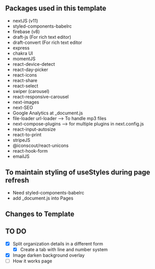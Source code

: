## Packages used in this template

- nextJS (v11)
- styled-components-babelrc
- firebase (v8)
- draft-js (For rich text editor)
- draft-convert (For rich text editor
- express
- chakra UI
- momentJS
- react-device-detect
- react-day-picker
- react-icons
- react-share
- react-select
- swiper (carousel)
- react-responsive-carousel
- next-images
- next-SEO
- Google Analytics at \_document.js
- file-loader url-loader --> To handle mp3 files
- next-compose-plugins --> for multiple plugins in next.config.js
- react-input-autosize
- react-to-print
- stripeJS
- @iconscout/react-unicons
- react-hook-form
- emailJS

## To maintain styling of useStyles during page refresh

- Need styled-components-babelrc
- add \_document.js into Pages

## Changes to Template

## TO DO

- [x] Split organization details in a different form
  - [x] Create a tab with line and number system
- [x] Image darken background overlay
- [ ] How it works page
